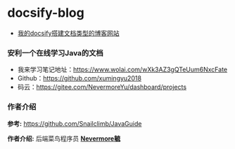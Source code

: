 # docsify-blog

- [我的docsify搭建文档类型的博客网站](https://xumingyu2018.github.io/docsify-blog/)

### 安利一个在线学习Java的文档

- 我来学习笔记地址：https://www.wolai.com/wXk3AZ3gQTeUum6NxcFate
- Github：https://github.com/xumingyu2018
- 码云：https://gitee.com/NevermoreYu/dashboard/projects

### 作者介绍

**参考:**  https://github.com/Snailclimb/JavaGuide    

**作者介绍:**  后端菜鸟程序员  **[Nevermore毓](https://github.com/xumingyu2018)** 
